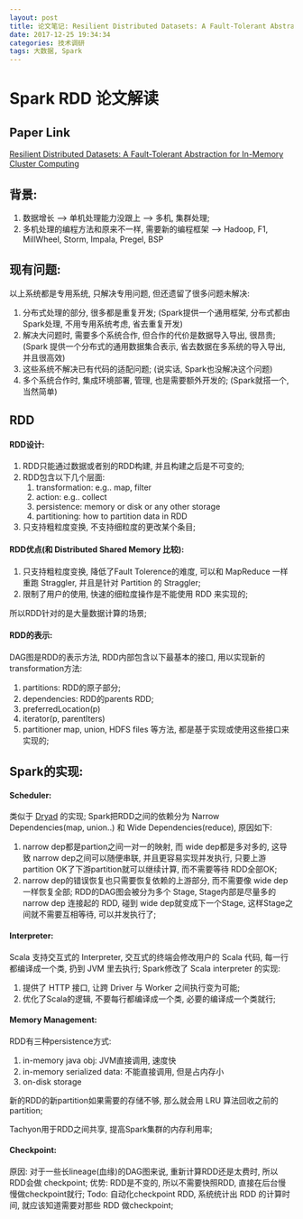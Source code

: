 ```yaml
---
layout: post
title: 论文笔记: Resilient Distributed Datasets: A Fault-Tolerant Abstraction for In-Memory Cluster Computing
date: 2017-12-25 19:34:34
categories: 技术调研
tags: 大数据, Spark
---
```

# Spark RDD 论文解读

## Paper Link
[Resilient Distributed Datasets: A Fault-Tolerant Abstraction for In-Memory Cluster Computing](https://cs.stanford.edu/~matei/papers/2012/nsdi_spark.pdf)

## 背景:
1. 数据增长 —> 单机处理能力没跟上 —> 多机, 集群处理;
2. 多机处理的编程方法和原来不一样, 需要新的编程框架 —> Hadoop, F1, MillWheel, Storm, Impala, Pregel, BSP

## 现有问题:
以上系统都是专用系统, 只解决专用问题, 但还遗留了很多问题未解决:
1. 分布式处理的部分, 很多都是重复开发; (Spark提供一个通用框架, 分布式都由Spark处理, 不用专用系统考虑, 省去重复开发)
2. 解决大问题时, 需要多个系统合作, 但合作的代价是数据导入导出, 很昂贵; (Spark 提供一个分布式的通用数据集合表示, 省去数据在多系统的导入导出, 并且很高效)
3. 这些系统不解决已有代码的适配问题; (说实话, Spark也没解决这个问题)
4. 多个系统合作时, 集成环境部署, 管理, 也是需要额外开发的; (Spark就搭一个, 当然简单)

## RDD
#### RDD设计: 
1. RDD只能通过数据或者别的RDD构建, 并且构建之后是不可变的;
2. RDD包含以下几个层面: 
    1. transformation: e.g.. map, filter
    2. action: e.g.. collect
    3. persistence: memory or disk or any other storage
    4. partitioning: how to partition data in RDD
3. 只支持粗粒度变换, 不支持细粒度的更改某个条目;

#### RDD优点(和 Distributed Shared Memory 比较):
1. 只支持粗粒度变换, 降低了Fault Tolerence的难度, 可以和 MapReduce 一样重跑 Straggler, 并且是针对 Partition 的 Straggler;
2. 限制了用户的使用, 快速的细粒度操作是不能使用 RDD 来实现的;

所以RDD针对的是大量数据计算的场景;

#### RDD的表示:
DAG图是RDD的表示方法, RDD内部包含以下最基本的接口, 用以实现新的transformation方法:
1. partitions: RDD的原子部分;
2. dependencies: RDD的parents RDD;
3. preferredLocation(p)
4. iterator(p, parentIters)
5. partitioner
map, union, HDFS files 等方法, 都是基于实现或使用这些接口来实现的;

## Spark的实现:
#### Scheduler:
类似于 [Dryad](http://budiu.info/work/eurosys07.pdf) 的实现;
Spark把RDD之间的依赖分为 Narrow Dependencies(map, union..) 和 Wide Dependencies(reduce), 原因如下:
1. narrow dep都是partion之间一对一的映射, 而 wide dep都是多对多的, 这导致 narrow dep之间可以随便串联, 并且更容易实现并发执行, 只要上游partition OK了下游partition就可以继续计算, 而不需要等待 RDD全部OK;
2. narrow dep的错误恢复也只需要恢复依赖的上游部分, 而不需要像 wide dep一样恢复全部;
RDD的DAG图会被分为多个 Stage, Stage内部是尽量多的 narrow dep 连接起的 RDD, 碰到 wide dep就变成下一个Stage, 这样Stage之间就不需要互相等待, 可以并发执行了;

#### Interpreter:
Scala 支持交互式的 Interpreter, 交互式的终端会修改用户的 Scala 代码, 每一行都编译成一个类, 扔到 JVM 里去执行;
Spark修改了 Scala interpreter 的实现: 
1. 提供了 HTTP 接口, 让跨 Driver 与 Worker 之间执行变为可能;
2. 优化了Scala的逻辑, 不要每行都编译成一个类, 必要的编译成一个类就行;

#### Memory Management:
RDD有三种persistence方式:
1. in-memory java obj: JVM直接调用, 速度快
2. in-memory serialized data: 不能直接调用, 但是占内存小
3. on-disk storage

新的RDD的新partition如果需要的存储不够, 那么就会用 LRU 算法回收之前的 partition;

Tachyon用于RDD之间共享, 提高Spark集群的内存利用率;

#### Checkpoint:
原因:
对于一些长lineage(血缘)的DAG图来说, 重新计算RDD还是太费时, 所以RDD会做 checkpoint;
优势:
RDD是不变的, 所以不需要快照RDD, 直接在后台慢慢做checkpoint就行;
Todo:
自动化checkpoint RDD, 系统统计出 RDD 的计算时间, 就应该知道需要对那些 RDD 做checkpoint;

